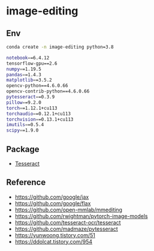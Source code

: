 # image-editing

## Env

```bash
conda create -n image-editing python=3.8
```

```bash
notebook==6.4.12
tensorflow-gpu==2.6
numpy==1.19.5
pandas==1.4.3
matplotlib==3.5.2
opencv-python==4.6.0.66
opencv-contrib-python==4.6.0.66
pytesseract==0.3.9
pillow==9.2.0
torch==1.12.1+cu113
torchaudio==0.12.1+cu113
torchvision==0.13.1+cu113
imutils==0.5.4
scipy==1.9.0
```

## Package

- [Tesseract](https://github.com/UB-Mannheim/tesseract/wiki)

## Reference

- https://github.com/google/jax
- https://github.com/google/flax
- https://github.com/open-mmlab/mmediting
- https://github.com/rwightman/pytorch-image-models
- https://github.com/tesseract-ocr/tesseract
- https://github.com/madmaze/pytesseract
- https://yunwoong.tistory.com/51
- https://ddolcat.tistory.com/954
